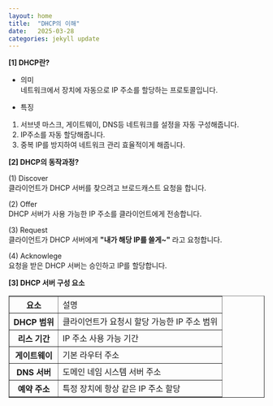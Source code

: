 ```yaml
---
layout: home
title:  "DHCP의 이해"
date:   2025-03-28 
categories: jekyll update
---
```


**[1] DHCP란?**

* 의미 <br>
네트워크에서 장치에 자동으로 IP 주소를 할당하는 프로토콜입니다.

* 특징 <br>
1. 서브넷 마스크, 게이트웨이, DNS등 네트워크를 설정을 자동 구성해줍니다.
2. IP주소를 자동 할당해줍니다.
3. 중복 IP를 방지하여 네트워크 관리 효율적이게 해줍니다. 


**[2] DHCP의 동작과정?**

(1) Discover <br>
클라이언트가 DHCP 서버를 찾으려고 브로드캐스트 요청을 합니다. 

(2) Offer <br>
DHCP 서버가 사용 가능한 IP 주소를 클라이언트에게 전송합니다.

(3) Request <br>
클라이언트가 DHCP 서버에게 **"내가 해당 IP를 쓸게~"** 라고 요청합니다.

(4) Acknowlege <br>
요청을 받은 DHCP 서버는 승인하고 IP를 할당합니다.


**[3] DHCP 서버 구성 요소**

<table border ="1">
<tr>
  <th>요소</th>
  <td>설명</td>
</tr>
<tr>
  <th>DHCP 범위</th>
  <td>클라이언트가 요청시 할당 가능한 IP 주소 범위</td>
</tr>
<tr>
  <th>리스 기간</th>
  <td>IP 주소 사용 가능 기간</td>
</tr>
<tr>
  <th>게이트웨이</th>
  <td>기본 라우터 주소</td>
</tr>
<tr>
  <th> DNS 서버</th>
  <td>도메인 네임 시스템 서버 주소</td>
</tr>
<tr>
  <th>예약 주소</th>
  <td>
     특정 장치에 항상 같은 IP 주소 할당</td>
</tr>
</table>


    

 
   




